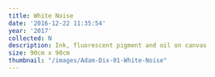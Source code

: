 ```yaml
---
title: White Noise
date: '2016-12-22 11:35:54'
year: '2017'
collected: N
description: Ink, fluorescent pigment and oil on canvas
size: 90cm x 90cm
thumbnail: "/images/Adam-Dix-01-White-Noise"
---
```


